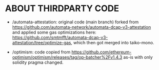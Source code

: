 # ABOUT THIRDPARTY CODE

- /automata-attestation: original code (main branch) forked from https://github.com/automata-network/automata-dcap-v3-attestation and applied some gas optimizations here: https://github.com/smtmfft/automata-dcap-v3-attestation/tree/optimize-gas, which then got merged into taiko-mono.

- /optimism: code copied from https://github.com/ethereum-optimism/optimism/releases/tag/op-batcher%2Fv1.4.3 as-is with only solidity pragma changed.

